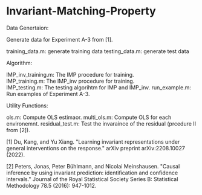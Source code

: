# Invariant-Matching-Property

Data Genertaion:

Generate data for Experiment A-3 from [1].

training_data.m: generate training data 
testing_data.m: generate test data 



Algorithm:

IMP_inv_training.m: The IMP procedure for training.  
IMP_training.m: The IMP_inv procedure for training.  
IMP_testing.m: The testing algorihtm for IMP and IMP_inv. 
run_example.m: Run examples of Experiment A-3.



Utility Functions:


ols.m: Compute OLS estimaor.
multi_ols.m: Compute OLS for each environemnt. 
residual_test.m: Test the invaraince of the residual (prcedure II from [2]). 


[1] Du, Kang, and Yu Xiang. "Learning invariant representations under general interventions on the response." arXiv preprint arXiv:2208.10027 (2022).

[2] Peters, Jonas, Peter Bühlmann, and Nicolai Meinshausen. "Causal inference by using invariant prediction: identification and confidence intervals." Journal of the Royal Statistical Society Series B: Statistical Methodology 78.5 (2016): 947-1012.

